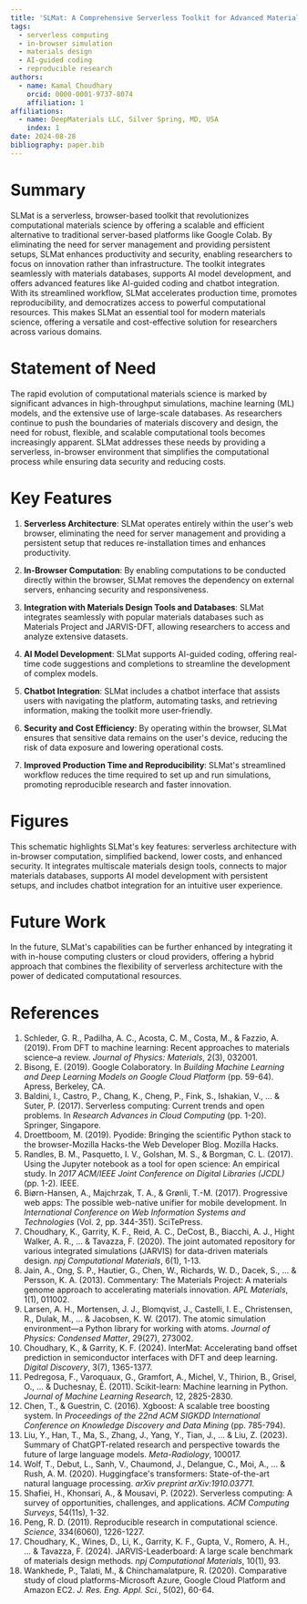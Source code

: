 ```yaml
---
title: 'SLMat: A Comprehensive Serverless Toolkit for Advanced Materials Design'
tags:
  - serverless computing
  - in-browser simulation
  - materials design
  - AI-guided coding
  - reproducible research
authors:
  - name: Kamal Choudhary
    orcid: 0000-0001-9737-8074
    affiliation: 1
affiliations:
  - name: DeepMaterials LLC, Silver Spring, MD, USA
    index: 1
date: 2024-08-28
bibliography: paper.bib
---
```


# Summary

SLMat is a serverless, browser-based toolkit that revolutionizes computational materials science by offering a scalable and efficient alternative to traditional server-based platforms like Google Colab. By eliminating the need for server management and providing persistent setups, SLMat enhances productivity and security, enabling researchers to focus on innovation rather than infrastructure. The toolkit integrates seamlessly with materials databases, supports AI model development, and offers advanced features like AI-guided coding and chatbot integration. With its streamlined workflow, SLMat accelerates production time, promotes reproducibility, and democratizes access to powerful computational resources. This makes SLMat an essential tool for modern materials science, offering a versatile and cost-effective solution for researchers across various domains.

# Statement of Need

The rapid evolution of computational materials science is marked by significant advances in high-throughput simulations, machine learning (ML) models, and the extensive use of large-scale databases. As researchers continue to push the boundaries of materials discovery and design, the need for robust, flexible, and scalable computational tools becomes increasingly apparent. SLMat addresses these needs by providing a serverless, in-browser environment that simplifies the computational process while ensuring data security and reducing costs.

# Key Features

1. **Serverless Architecture**: SLMat operates entirely within the user's web browser, eliminating the need for server management and providing a persistent setup that reduces re-installation times and enhances productivity.

2. **In-Browser Computation**: By enabling computations to be conducted directly within the browser, SLMat removes the dependency on external servers, enhancing security and responsiveness.

3. **Integration with Materials Design Tools and Databases**: SLMat integrates seamlessly with popular materials databases such as Materials Project and JARVIS-DFT, allowing researchers to access and analyze extensive datasets.

4. **AI Model Development**: SLMat supports AI-guided coding, offering real-time code suggestions and completions to streamline the development of complex models.

5. **Chatbot Integration**: SLMat includes a chatbot interface that assists users with navigating the platform, automating tasks, and retrieving information, making the toolkit more user-friendly.

6. **Security and Cost Efficiency**: By operating within the browser, SLMat ensures that sensitive data remains on the user's device, reducing the risk of data exposure and lowering operational costs.

7. **Improved Production Time and Reproducibility**: SLMat's streamlined workflow reduces the time required to set up and run simulations, promoting reproducible research and faster innovation.

# Figures


This schematic highlights SLMat's key features: serverless architecture with in-browser computation, simplified backend, lower costs, and enhanced security. It integrates multiscale materials design tools, connects to major materials databases, supports AI model development with persistent setups, and includes chatbot integration for an intuitive user experience.



# Future Work

In the future, SLMat's capabilities can be further enhanced by integrating it with in-house computing clusters or cloud providers, offering a hybrid approach that combines the flexibility of serverless architecture with the power of dedicated computational resources.



# References

1. Schleder, G. R., Padilha, A. C., Acosta, C. M., Costa, M., & Fazzio, A. (2019). From DFT to machine learning: Recent approaches to materials science–a review. *Journal of Physics: Materials*, 2(3), 032001.
2. Bisong, E. (2019). Google Colaboratory. In *Building Machine Learning and Deep Learning Models on Google Cloud Platform* (pp. 59-64). Apress, Berkeley, CA.
3. Baldini, I., Castro, P., Chang, K., Cheng, P., Fink, S., Ishakian, V., ... & Suter, P. (2017). Serverless computing: Current trends and open problems. In *Research Advances in Cloud Computing* (pp. 1-20). Springer, Singapore.
4. Droettboom, M. (2019). Pyodide: Bringing the scientific Python stack to the browser-Mozilla Hacks-the Web Developer Blog. Mozilla Hacks.
5. Randles, B. M., Pasquetto, I. V., Golshan, M. S., & Borgman, C. L. (2017). Using the Jupyter notebook as a tool for open science: An empirical study. In *2017 ACM/IEEE Joint Conference on Digital Libraries (JCDL)* (pp. 1-2). IEEE.
6. Biørn-Hansen, A., Majchrzak, T. A., & Grønli, T.-M. (2017). Progressive web apps: The possible web-native unifier for mobile development. In *International Conference on Web Information Systems and Technologies* (Vol. 2, pp. 344-351). SciTePress.
7. Choudhary, K., Garrity, K. F., Reid, A. C., DeCost, B., Biacchi, A. J., Hight Walker, A. R., ... & Tavazza, F. (2020). The joint automated repository for various integrated simulations (JARVIS) for data-driven materials design. *npj Computational Materials*, 6(1), 1-13.
8. Jain, A., Ong, S. P., Hautier, G., Chen, W., Richards, W. D., Dacek, S., ... & Persson, K. A. (2013). Commentary: The Materials Project: A materials genome approach to accelerating materials innovation. *APL Materials*, 1(1), 011002.
9. Larsen, A. H., Mortensen, J. J., Blomqvist, J., Castelli, I. E., Christensen, R., Dulak, M., ... & Jacobsen, K. W. (2017). The atomic simulation environment—a Python library for working with atoms. *Journal of Physics: Condensed Matter*, 29(27), 273002.
10. Choudhary, K., & Garrity, K. F. (2024). InterMat: Accelerating band offset prediction in semiconductor interfaces with DFT and deep learning. *Digital Discovery*, 3(7), 1365-1377.
11. Pedregosa, F., Varoquaux, G., Gramfort, A., Michel, V., Thirion, B., Grisel, O., ... & Duchesnay, É. (2011). Scikit-learn: Machine learning in Python. *Journal of Machine Learning Research*, 12, 2825-2830.
12. Chen, T., & Guestrin, C. (2016). Xgboost: A scalable tree boosting system. In *Proceedings of the 22nd ACM SIGKDD International Conference on Knowledge Discovery and Data Mining* (pp. 785-794).
13. Liu, Y., Han, T., Ma, S., Zhang, J., Yang, Y., Tian, J., ... & Liu, Z. (2023). Summary of ChatGPT-related research and perspective towards the future of large language models. *Meta-Radiology*, 100017.
14. Wolf, T., Debut, L., Sanh, V., Chaumond, J., Delangue, C., Moi, A., ... & Rush, A. M. (2020). Huggingface's transformers: State-of-the-art natural language processing. *arXiv preprint arXiv:1910.03771*.
15. Shafiei, H., Khonsari, A., & Mousavi, P. (2022). Serverless computing: A survey of opportunities, challenges, and applications. *ACM Computing Surveys*, 54(11s), 1-32.
16. Peng, R. D. (2011). Reproducible research in computational science. *Science*, 334(6060), 1226-1227.
17. Choudhary, K., Wines, D., Li, K., Garrity, K. F., Gupta, V., Romero, A. H., ... & Tavazza, F. (2024). JARVIS-Leaderboard: A large scale benchmark of materials design methods. *npj Computational Materials*, 10(1), 93.
18. Wankhede, P., Talati, M., & Chinchamalatpure, R. (2020). Comparative study of cloud platforms-Microsoft Azure, Google Cloud Platform and Amazon EC2. *J. Res. Eng. Appl. Sci.*, 5(02), 60-64.
